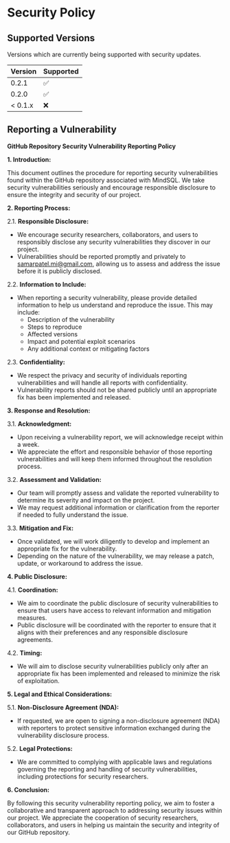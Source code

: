 # Security Policy

## Supported Versions

Versions which are currently being supported with security updates.

| Version | Supported          |
| ------- | ------------------ |
| 0.2.1   | :white_check_mark: |
| 0.2.0   | :white_check_mark: |
|< 0.1.x  |  :x:               |

## Reporting a Vulnerability

**GitHub Repository Security Vulnerability Reporting Policy**

**1. Introduction:**

This document outlines the procedure for reporting security vulnerabilities found within the GitHub repository associated with MindSQL. We take security vulnerabilities seriously and encourage responsible disclosure to ensure the integrity and security of our project.

**2. Reporting Process:**

2.1. **Responsible Disclosure:**
   - We encourage security researchers, collaborators, and users to responsibly disclose any security vulnerabilities they discover in our project.
   - Vulnerabilities should be reported promptly and privately to samarpatel.mi@gmail.com, allowing us to assess and address the issue before it is publicly disclosed.

2.2. **Information to Include:**
   - When reporting a security vulnerability, please provide detailed information to help us understand and reproduce the issue. This may include:
     - Description of the vulnerability
     - Steps to reproduce
     - Affected versions
     - Impact and potential exploit scenarios
     - Any additional context or mitigating factors

2.3. **Confidentiality:**
   - We respect the privacy and security of individuals reporting vulnerabilities and will handle all reports with confidentiality.
   - Vulnerability reports should not be shared publicly until an appropriate fix has been implemented and released.

**3. Response and Resolution:**

3.1. **Acknowledgment:**
   - Upon receiving a vulnerability report, we will acknowledge receipt within a week.
   - We appreciate the effort and responsible behavior of those reporting vulnerabilities and will keep them informed throughout the resolution process.

3.2. **Assessment and Validation:**
   - Our team will promptly assess and validate the reported vulnerability to determine its severity and impact on the project.
   - We may request additional information or clarification from the reporter if needed to fully understand the issue.

3.3. **Mitigation and Fix:**
   - Once validated, we will work diligently to develop and implement an appropriate fix for the vulnerability.
   - Depending on the nature of the vulnerability, we may release a patch, update, or workaround to address the issue.

**4. Public Disclosure:**

4.1. **Coordination:**
   - We aim to coordinate the public disclosure of security vulnerabilities to ensure that users have access to relevant information and mitigation measures.
   - Public disclosure will be coordinated with the reporter to ensure that it aligns with their preferences and any responsible disclosure agreements.

4.2. **Timing:**
   - We will aim to disclose security vulnerabilities publicly only after an appropriate fix has been implemented and released to minimize the risk of exploitation.

**5. Legal and Ethical Considerations:**

5.1. **Non-Disclosure Agreement (NDA):**
   - If requested, we are open to signing a non-disclosure agreement (NDA) with reporters to protect sensitive information exchanged during the vulnerability disclosure process.

5.2. **Legal Protections:**
   - We are committed to complying with applicable laws and regulations governing the reporting and handling of security vulnerabilities, including protections for security researchers.

**6. Conclusion:**

By following this security vulnerability reporting policy, we aim to foster a collaborative and transparent approach to addressing security issues within our project. We appreciate the cooperation of security researchers, collaborators, and users in helping us maintain the security and integrity of our GitHub repository.
